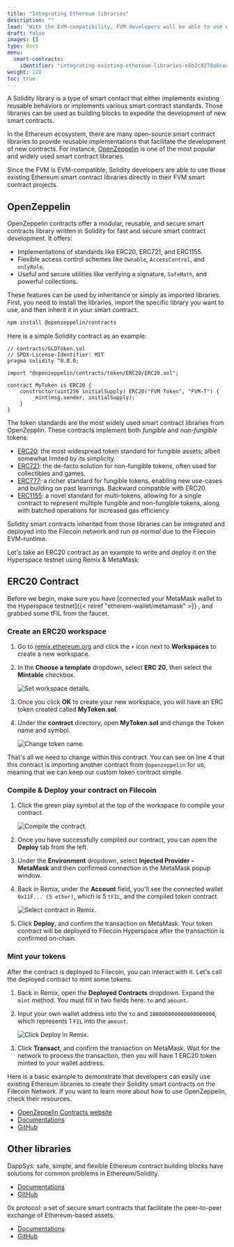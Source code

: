 ```yaml
---
title: "Integrating Ethereum libraries"
description: ""
lead: "With the EVM-compatibility, FVM developers will be able to use existing Ethereum smart contract libraries to build and deploy solidity smart contract on the Filecoin network."
draft: false
images: []
type: docs
menu:
  smart-contracts:
    identifier: "integrating-existing-ethereum-libraries-e0b2c827da6ced7e92bfaf452add675c"
weight: 120
toc: true
---
```


A Solidity library is a type of smart contact that either implements existing reusable behaviors or implements various smart contract standards. Those libraries can be used as building blocks to expedite the development of new smart contracts.

In the Ethereum ecosystem, there are many open-source smart contract libraries to provide reusable implementations that facilitate the development of new contracts. For instance, [OpenZeppelin](https://www.openzeppelin.com/contracts) is one of the most popular and widely used smart contract libraries.

Since the FVM is EVM-compatible, Solidity developers are able to use those existing Ethereum smart contract libraries directly in their FVM smart contract projects.

## OpenZeppelin

OpenZeppelin contracts offer a modular, reusable, and secure smart contracts library written in Solidity for fast and secure smart contract development. It offers:

- Implementations of standards like ERC20, ERC721, and ERC1155.
- Flexible access control schemes like `Ownable`, `AccessControl`, and `onlyRole`.
- Useful and secure utilities like verifying a signature, `SafeMath`, and powerful collections.

These features can be used by inheritance or simply as imported libraries. First, you need to install the libraries, import the specific library you want to use, and then inherit it in your smart contract.

```bash
npm install @openzeppelin/contracts
```

Here is a simple Solidity contract as an example:

```solidity
// contracts/GLDToken.sol
// SPDX-License-Identifier: MIT
pragma solidity ^0.8.0;

import "@openzeppelin/contracts/token/ERC20/ERC20.sol";

contract MyToken is ERC20 {
    constructor(uint256 initialSupply) ERC20("FVM Token", "FVM-T") {
        _mint(msg.sender, initialSupply);
    }
}
```

The token standards are the most widely used smart contract libraries from OpenZepplin. These contracts implement both _fungible_ and _non-fungible_ tokens:

- [ERC20](https://docs.openzeppelin.com/contracts/4.x/erc20): the most widespread token standard for fungible assets; albeit somewhat limited by its simplicity.
- [ERC721](https://docs.openzeppelin.com/contracts/4.x/erc721): the de-facto solution for non-fungible tokens, often used for collectibles and games.
- [ERC777](https://docs.openzeppelin.com/contracts/4.x/erc777): a richer standard for fungible tokens, enabling new use-cases and building on past learnings. Backward compatible with ERC20.
- [ERC1155](https://docs.openzeppelin.com/contracts/4.x/erc1155): a novel standard for multi-tokens, allowing for a single contract to represent multiple fungible and non-fungible tokens, along with batched operations for increased gas efficiency.

Solidity smart contracts inherited from those libraries can be integrated and deployed into the Filecoin network and run _as normal_ due to the Filecoin EVM-runtime.

Let's take an ERC20 contract as an example to write and deploy it on the Hyperspace testnet using Remix & MetaMask:

## ERC20 Contract

Before we begin, make sure you have [connected your MetaMask wallet to the Hyperspace testnet]{{< relref "etherem-wallet/metamask" >}} , and grabbed some tFIL from the faucet.

### Create an ERC20 workspace

1. Go to [remix.ethereum.org](https://remix.ethereum.org/) and click the `+` icon next to **Workspaces** to create a new workspace.
2. In the **Choose a template** dropdown, select **ERC 20**, then select the **Mintable** checkbox.

   ![Set workspace details.](./images/create-a-workspace-details.png)

3. Once you click **OK** to create your new workspace, you will have an ERC token created called **MyToken.sol**.
4. Under the **contract** directory, open **MyToken.sol** and change the Token name and symbol.

   ![Change token name.](./images/customize-change-token-name.png)

That's all we need to change within this contract. You can see on line 4 that this contract is importing another contract from `@openzeppelin` for us, meaning that we can keep our custom token contract simple.

### Compile & Deploy your contract on Filecoin

1. Click the green play symbol at the top of the workspace to compile your contract.

   ![Compile the contract.](images/compile-compile.png)

2. Once you have successfully compiled our contract, you can open the **Deploy** tab from the left.
3. Under the **Environment** dropdown, select **Injected Provider - MetaMask** and then confirmed connection in the MetaMask popup window.
4. Back in Remix, under the **Account** field, you'll see the connected wallet `0x11F... (5 ether)`, which is 5 `tFIL`, and the compiled token contract.

   ![Select contract in Remix.](images/deploy-select-contract.png)

5. Click **Deploy**, and confirm the transaction on MetaMask. Your token contract will be deployed to Filecoin Hyperspace after the transaction is confirmed on-chain.

### Mint your tokens

After the contract is deployed to Filecoin, you can interact with it. Let's call the deployed contract to mint some tokens.

1. Back in Remix, open the **Deployed Contracts** dropdown. Expand the `mint` method. You must fill in two fields here: `to` and `amount`.
1. Input your own wallet address into the `to` and `100000000000000000000`, which represents 1 `FIL` into the `amount`.

   ![Click Deploy in Remix.](images/deploy-remix-deploy.png)

1. Click **Transact**, and confirm the transaction on MetaMask. Wait for the network to process the transaction, then you will have 1 ERC20 token minted to your wallet address.

Here is a basic example to demonstrate that developers can easily use existing Ethereum libraries to create their Solidity smart contracts on the Filecoin Network. If you want to learn more about how to use OpenZeppelin, check their resources.

- [OpenZeppelin Contracts website](https://www.openzeppelin.com/contracts)
- [Documentations](https://docs.openzeppelin.com/contracts/4.x/)
- [GitHub](https://github.com/OpenZeppelin/openzeppelin-contracts)

## Other libraries

DappSys: safe, simple, and flexible Ethereum contract building blocks have solutions for common problems in Ethereum/Solidity.

- [Documentations](https://dappsys.readthedocs.io/en/latest/)
- [GItHub](https://github.com/dapphub/dappsys)

0x protocol: a set of secure smart contracts that facilitate the peer-to-peer exchange of Ethereum-based assets.

- [Documentations](https://docs.0x.org/introduction/introduction-to-0x)
- [GitHub](https://github.com/0xProject)
